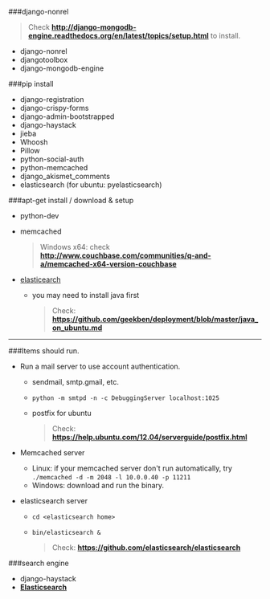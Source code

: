 ###django-nonrel
  > Check **http://django-mongodb-engine.readthedocs.org/en/latest/topics/setup.html** to install.

* django-nonrel
* djangotoolbox
* django-mongodb-engine


###pip install
* django-registration
* django-crispy-forms
* django-admin-bootstrapped
* django-haystack
* jieba
* Whoosh
* Pillow
* python-social-auth
* python-memcached
* django_akismet_comments
* elasticsearch (for ubuntu: pyelasticsearch)

###apt-get install / download & setup
* python-dev
* memcached

  > Windows x64: check **http://www.couchbase.com/communities/q-and-a/memcached-x64-version-couchbase**

* [elasticearch](https://github.com/elasticsearch/elasticsearch)
  * you may need to install java first

    > Check: **https://github.com/geekben/deployment/blob/master/java_on_ubuntu.md**

-----
###Items should run.
* Run a mail server to use account authentication.
  * sendmail, smtp.gmail, etc. 
  * `python -m smtpd -n -c DebuggingServer localhost:1025`
  * postfix for ubuntu

    > Check: **https://help.ubuntu.com/12.04/serverguide/postfix.html**

* Memcached server
  * Linux: if your memcached server don't run automatically, try `./memcached -d -m 2048 -l 10.0.0.40 -p 11211`
  * Windows: download and run the binary.

* elasticsearch server
  * `cd <elasticsearch home>`
  * `bin/elasticsearch &`

    > Check: **https://github.com/elasticsearch/elasticsearch**
    

###search engine
* django-haystack
* **[Elasticsearch](http://www.elasticsearch.org/overview/elkdownloads/)**
